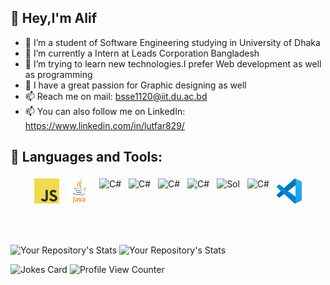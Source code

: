 ## 👋 Hey,I'm Alif

- 👀 I’m a student of Software Engineering studying in University of Dhaka
- 🌱 I’m currently a Intern at Leads Corporation Bangladesh
- 💞️ I’m trying to learn new technologies.I prefer Web development as well as programming
- 🌱 I have a great passion for Graphic designing as well
- 📫 Reach me on mail: bsse1120@iit.du.ac.bd
- 📫 You can also follow me on LinkedIn: https://www.linkedin.com/in/lutfar829/

## 🧰 Languages and Tools:
<p align="center">
<img src="https://raw.githubusercontent.com/github/explore/80688e429a7d4ef2fca1e82350fe8e3517d3494d/topics/javascript/javascript.png" alt="Javascript" height="40" style="vertical-align:top; margin:4px">
<img src="https://raw.githubusercontent.com/github/explore/80688e429a7d4ef2fca1e82350fe8e3517d3494d/topics/java/java.png" alt="Java" height="40" style="vertical-align:top; margin:4px">
<img src="https://user-images.githubusercontent.com/25181517/121405384-444d7300-c95d-11eb-959f-913020d3bf90.png" alt="C#" height="40" style="vertical-align:top; margin:4px">
<img src="https://user-images.githubusercontent.com/25181517/121405754-b4f48f80-c95d-11eb-8893-fc325bde617f.png" alt="C#" height="40" style="vertical-align:top; margin:4px">
<img src="https://user-images.githubusercontent.com/25181517/183897015-94a058a6-b86e-4e42-a37f-bf92061753e5.png" alt="C#" height="40" style="vertical-align:top; margin:4px">
<img src="https://user-images.githubusercontent.com/25181517/183568594-85e280a7-0d7e-4d1a-9028-c8c2209e073c.png" alt="C#" height="40" style="vertical-align:top; margin:4px">
<img src="https://logo-download.com/wp-content/data/images/png/Solidity-logo.png" alt="Sol" height="40" style="vertical-align:top; margin:4px">
<img src="https://user-images.githubusercontent.com/25181517/183570228-6a040b9f-3ddf-47a2-a201-743121dac664.png" alt="C#" height="40" style="vertical-align:top; margin:4px">
<img src="https://raw.githubusercontent.com/github/explore/80688e429a7d4ef2fca1e82350fe8e3517d3494d/topics/visual-studio-code/visual-studio-code.png" alt="VS Code" height="40" style="vertical-align:top; margin:4px">
</p>
<br>
<br>


![Your Repository's Stats](https://github-readme-stats.vercel.app/api/top-langs/?username=Alif829&theme=blue-green)
![Your Repository's Stats](https://github-readme-stats.vercel.app/api?username=Alif829&show_icons=true)
<!-- ![GitHub Contributors Image](https://contrib.rocks/image?repo=Alif829/Alif829) -->
![Jokes Card](https://readme-jokes.vercel.app/api)
![Profile View Counter](https://komarev.com/ghpvc/?username=Alif829)
<!---
Alif829/Alif829 is a ✨ special ✨ repository because its `README.md` (this file) appears on your GitHub profile.
You can click the Preview link to take a look at your changes.
--->
